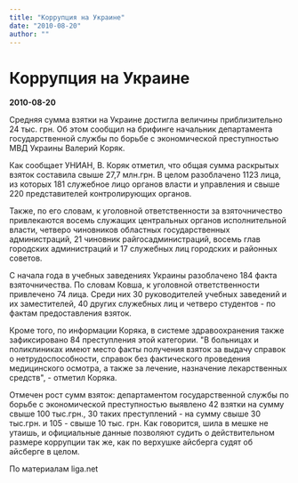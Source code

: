 ```yaml
---
title: "Коррупция на Украине"
date: "2010-08-20"
author: ""
---
```


# Коррупция на Украине

**2010-08-20** 

Средняя сумма взятки на Украине достигла величины приблизительно 24 тыс. грн. Об этом сообщил на брифинге начальник департамента государственной службы по борьбе с экономической преступностью МВД Украины Валерий Коряк.

Как сообщает УНИАН, В. Коряк отметил, что общая сумма раскрытых взяток составила свыше 27,7 млн.грн. В целом разоблачено 1123 лица, из которых 181 служебное лицо органов власти и управления и свыше 220 представителей контролирующих органов.

Также, по его словам, к уголовной ответственности за взяточничество привлекаются восемь служащих центральных органов исполнительной власти, четверо чиновников областных государственных администраций, 21 чиновник райгосадминистраций, восемь глав городских администраций и 17 служебных лиц городских и районных советов.

С начала года в учебных заведениях Украины разоблачено 184 факта взяточничества. По словам Ковша, к уголовной ответственности привлечено 74 лица. Среди них 30 руководителей учебных заведений и их заместителей, 40 других служебных лиц и четверо студентов - по фактам предоставления взяток.

Кроме того, по информации Коряка, в системе здравоохранения также зафиксировано 84 преступления этой категории. "В больницах и поликлиниках имеют место факты получения взяток за выдачу справок о нетрудоспособности, справок без фактического проведения медицинского осмотра, а также за лечение, назначение лекарственных средств", - отметил Коряка.

Отмечен рост сумм взяток: департаментом государственной службы по борьбе с экономической преступностью выявлено 42 взятки на сумму свыше 100 тыс.грн., 30 таких преступлений - на сумму свыше 30 тыс.грн. и 105 - свыше 10 тыс. грн. Как говорится, шила в мешке не утаишь, и официальные данные позволяют судить о действительном размере коррупции так же, как по верхушке айсберга судят об айсберге в целом.

По материалам liga.net